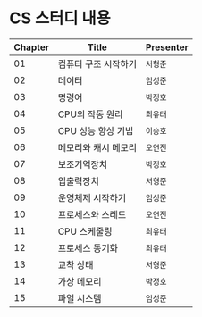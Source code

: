 # CS 스터디 내용
| Chapter | Title                | Presenter |
| ------- | -------------------- | --------- |
| 01      | 컴퓨터 구조 시작하기 | `서형준`  |
| 02      | 데이터               | `임성준`  |
| 03      | 명령어               | `박정호`  |
| 04      | CPU의 작동 원리      | `최유태`  |
| 05      | CPU 성능 향상 기법   | `이승호`  |
| 06      | 메모리와 캐시 메모리 | `오연진`  |
| 07      | 보조기억장치         | `박정호`  |
| 08      | 입출력장치           | `서형준`  |
| 09      | 운영체제 시작하기    | `임성준`  |
| 10      | 프로세스와 스레드    | `오연진`  |
| 11      | CPU 스케줄링         | `최유태`  |
| 12      | 프로세스 동기화      | `최유태`  |
| 13      | 교착 상태            | `서형준`  |
| 14      | 가상 메모리          | `박정호`  |
| 15      | 파일 시스템          | `임성준`  |

